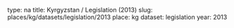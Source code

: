 type: na
title: Kyrgyzstan / Legislation (2013)
slug: places/kg/datasets/legislation/2013
place: kg
dataset: legislation
year: 2013
